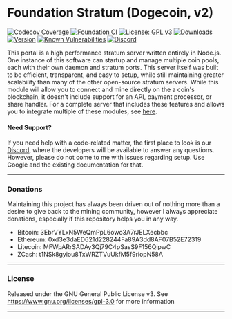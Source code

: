 # Foundation Stratum (Dogecoin, v2)

[![Codecov Coverage](https://img.shields.io/codecov/c/github/blinkhash/foundation-v2-dogecoin.svg?style=flat-square)](https://codecov.io/gh/blinkhash/foundation-v2-dogecoin/)
[![Foundation CI](https://github.com/blinkhash/foundation-v2-dogecoin/actions/workflows/build.yml/badge.svg?branch=master)](https://github.com/blinkhash/foundation-v2-dogecoin/actions/workflows/build.yml)
[![License: GPL v3](https://img.shields.io/badge/License-GPLv3-blue.svg)](https://www.gnu.org/licenses/gpl-3.0)
[![Downloads](https://img.shields.io/npm/dm/foundation-v2-dogecoin.svg)](https://www.npmjs.com/package/foundation-v2-dogecoin)
[![Version](https://img.shields.io/npm/v/foundation-v2-dogecoin.svg)](https://www.npmjs.com/package/foundation-v2-dogecoin)
[![Known Vulnerabilities](https://snyk.io/test/npm/foundation-v2-dogecoin/badge.svg)](https://snyk.io/test/npm/foundation-v2-dogecoin)
[![Discord](https://img.shields.io/discord/738590795384356904)](https://discord.gg/rNjez6VgNF)

This portal is a high performance stratum server written entirely in Node.js. One instance of this software can startup and manage multiple coin pools, each with their own daemon and stratum ports. This server itself was built to be efficient, transparent, and easy to setup, while still maintaining greater scalability than many of the other open-source stratum servers. While this module will allow you to connect and mine directly on the a coin's blockchain, it doesn't include support for an API, payment processor, or share handler. For a complete server that includes these features and allows you to integrate multiple of these modules, see [here](https://github.com/blinkhash/foundation-v2-server).

#### Need Support?

If you need help with a code-related matter, the first place to look is our [Discord](https://discord.gg/rNjez6VgNF), where the developers will be available to answer any questions. However, please do not come to me with issues regarding setup. Use Google and the existing documentation for that.

---

### Donations

Maintaining this project has always been driven out of nothing more than a desire to give back to the mining community, however I always appreciate donations, especially if this repository helps you in any way.

- Bitcoin: 3EbrVYLxN5WeQmPpL6owo3A7rJELXecbbc
- Ethereum: 0xd3e3daED621d228244Fa89A3dd8AF07B52E72319
- Litecoin: MFWpARrSADAy3Qj79C4pSasS9F156QipwC
- ZCash: t1NSk8gyiou8TxWRZTVuUkfM5f9riopN58A

---

### License

Released under the GNU General Public License v3. See https://www.gnu.org/licenses/gpl-3.0 for more information

---
